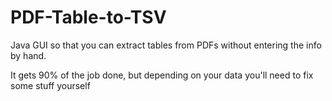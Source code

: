 # PDF-Table-to-TSV
Java GUI so that you can extract tables from PDFs without entering the info by hand.

It gets 90% of the job done, but depending on your data you'll need to fix some stuff yourself
